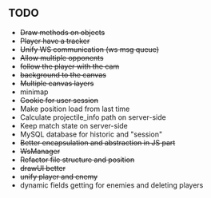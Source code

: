 ## TODO
- ~~Draw methods on objects~~
- ~~Player have a tracker~~
- ~~Unify WS communication (ws msg queue)~~
- ~~Allow multiple opponents~~
- ~~follow the player with the cam~~
- ~~background to the canvas~~
- ~~Multiple canvas layers~~
- minimap
- ~~Cookie for user session~~
- Make position load from last time
- Calculate projectile_info path on server-side
- Keep match state on server-side
- MySQL database for historic and "session"
- ~~Better encapsulation and abstraction in JS part~~
- ~~WsManager~~
- ~~Refactor file structure and position~~
- ~~drawUI better~~
- ~~unify player and enemy~~
- dynamic fields getting for enemies and deleting players
